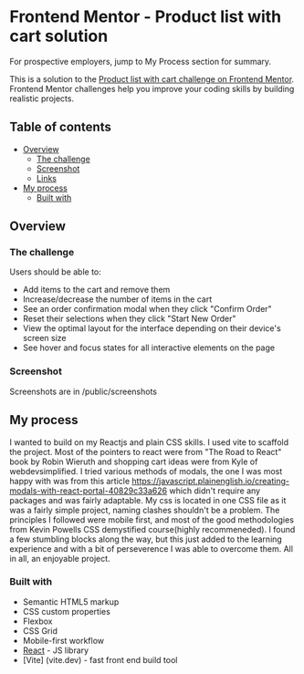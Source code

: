 # Frontend Mentor - Product list with cart solution

For prospective employers, jump to My Process section for summary.

This is a solution to the [Product list with cart challenge on Frontend Mentor](https://www.frontendmentor.io/challenges/product-list-with-cart-5MmqLVAp_d). Frontend Mentor challenges help you improve your coding skills by building realistic projects.

## Table of contents

- [Overview](#overview)
  - [The challenge](#the-challenge)
  - [Screenshot](#screenshot)
  - [Links](#links)
- [My process](#my-process)
  - [Built with](#built-with)

## Overview

### The challenge

Users should be able to:

- Add items to the cart and remove them
- Increase/decrease the number of items in the cart
- See an order confirmation modal when they click "Confirm Order"
- Reset their selections when they click "Start New Order"
- View the optimal layout for the interface depending on their device's screen size
- See hover and focus states for all interactive elements on the page

### Screenshot

Screenshots are in /public/screenshots

## My process

I wanted to build on my Reactjs and plain CSS skills. I used vite to scaffold the project.
Most of the pointers to react were from "The Road to React" book by Robin Wieruth and shopping cart ideas were from Kyle of webdevsimplified. I tried various methods of modals, the one I was most happy with was from this article https://javascript.plainenglish.io/creating-modals-with-react-portal-40829c33a626 which didn't require any packages and was fairly adaptable.
My css is located in one CSS file as it was a fairly simple project, naming clashes shouldn't be a problem. The principles I followed were mobile first, and most of the good methodologies from Kevin Powells CSS demystified course(highly recommeneded).
I found a few stumbling blocks along the way, but this just added to the learning experience and with a bit of perseverence I was able to overcome them. All in all, an enjoyable project.

### Built with

- Semantic HTML5 markup
- CSS custom properties
- Flexbox
- CSS Grid
- Mobile-first workflow
- [React](https://reactjs.org/) - JS library
- [Vite] (vite.dev) - fast front end build tool
